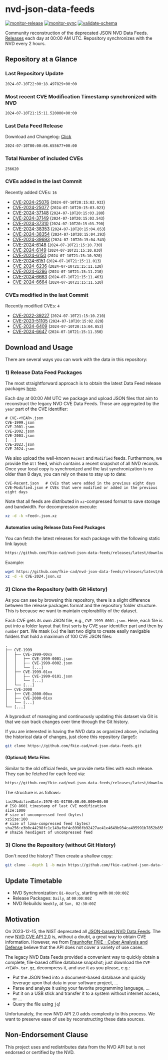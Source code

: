 # nvd-json-data-feeds

[![monitor-release](https://github.com/fkie-cad/nvd-json-data-feeds/actions/workflows/monitor_release.yml/badge.svg)](https://github.com/fkie-cad/nvd-json-data-feeds/actions/workflows/monitor_release.yml)
[![monitor-sync](https://github.com/fkie-cad/nvd-json-data-feeds/actions/workflows/monitor_sync.yml/badge.svg)](https://github.com/fkie-cad/nvd-json-data-feeds/actions/workflows/monitor_sync.yml)
[![validate-schema](https://github.com/fkie-cad/nvd-json-data-feeds/actions/workflows/validate_schema.yml/badge.svg)](https://github.com/fkie-cad/nvd-json-data-feeds/actions/workflows/validate_schema.yml)

Community reconstruction of the deprecated JSON NVD Data Feeds.
[Releases](https://github.com/fkie-cad/nvd-json-data-feeds/releases/latest) each day at 00:00 AM UTC.
Repository synchronizes with the NVD every 2 hours.

## Repository at a Glance

### Last Repository Update

```plain
2024-07-10T22:00:18.497829+00:00
```

### Most recent CVE Modification Timestamp synchronized with NVD

```plain
2024-07-10T21:15:11.520000+00:00
```

### Last Data Feed Release

Download and Changelog: [Click](https://github.com/fkie-cad/nvd-json-data-feeds/releases/latest)

```plain
2024-07-10T00:00:08.655677+00:00
```

### Total Number of included CVEs

```plain
256620
```

### CVEs added in the last Commit

Recently added CVEs: `16`

- [CVE-2024-25076](CVE-2024/CVE-2024-250xx/CVE-2024-25076.json) (`2024-07-10T20:15:02.933`)
- [CVE-2024-25077](CVE-2024/CVE-2024-250xx/CVE-2024-25077.json) (`2024-07-10T20:15:03.023`)
- [CVE-2024-37148](CVE-2024/CVE-2024-371xx/CVE-2024-37148.json) (`2024-07-10T20:15:03.280`)
- [CVE-2024-37149](CVE-2024/CVE-2024-371xx/CVE-2024-37149.json) (`2024-07-10T20:15:03.543`)
- [CVE-2024-37310](CVE-2024/CVE-2024-373xx/CVE-2024-37310.json) (`2024-07-10T20:15:03.790`)
- [CVE-2024-38353](CVE-2024/CVE-2024-383xx/CVE-2024-38353.json) (`2024-07-10T20:15:04.053`)
- [CVE-2024-38354](CVE-2024/CVE-2024-383xx/CVE-2024-38354.json) (`2024-07-10T20:15:04.293`)
- [CVE-2024-39693](CVE-2024/CVE-2024-396xx/CVE-2024-39693.json) (`2024-07-10T20:15:04.543`)
- [CVE-2024-6148](CVE-2024/CVE-2024-61xx/CVE-2024-6148.json) (`2024-07-10T21:15:10.730`)
- [CVE-2024-6149](CVE-2024/CVE-2024-61xx/CVE-2024-6149.json) (`2024-07-10T21:15:10.830`)
- [CVE-2024-6150](CVE-2024/CVE-2024-61xx/CVE-2024-6150.json) (`2024-07-10T21:15:10.920`)
- [CVE-2024-6151](CVE-2024/CVE-2024-61xx/CVE-2024-6151.json) (`2024-07-10T21:15:11.013`)
- [CVE-2024-6236](CVE-2024/CVE-2024-62xx/CVE-2024-6236.json) (`2024-07-10T21:15:11.120`)
- [CVE-2024-6286](CVE-2024/CVE-2024-62xx/CVE-2024-6286.json) (`2024-07-10T21:15:11.210`)
- [CVE-2024-6663](CVE-2024/CVE-2024-66xx/CVE-2024-6663.json) (`2024-07-10T21:15:11.463`)
- [CVE-2024-6664](CVE-2024/CVE-2024-66xx/CVE-2024-6664.json) (`2024-07-10T21:15:11.520`)


### CVEs modified in the last Commit

Recently modified CVEs: `4`

- [CVE-2022-39227](CVE-2022/CVE-2022-392xx/CVE-2022-39227.json) (`2024-07-10T21:15:10.210`)
- [CVE-2023-51105](CVE-2023/CVE-2023-511xx/CVE-2023-51105.json) (`2024-07-10T20:15:02.820`)
- [CVE-2024-6409](CVE-2024/CVE-2024-64xx/CVE-2024-6409.json) (`2024-07-10T20:15:04.853`)
- [CVE-2024-6647](CVE-2024/CVE-2024-66xx/CVE-2024-6647.json) (`2024-07-10T21:15:11.350`)


## Download and Usage

There are several ways you can work with the data in this repository:

### 1) Release Data Feed Packages

The most straightforward approach is to obtain the latest Data Feed release packages [here](https://github.com/fkie-cad/nvd-json-data-feeds/releases/latest).

Each day at 00:00 AM UTC we package and upload JSON files that aim to reconstruct the legacy NVD CVE Data Feeds.
Those are aggregated by the `year` part of the CVE identifier:

```
# CVE-<YEAR>.json
CVE-1999.json
CVE-2001.json
CVE-2002.json
CVE-2003.json
[...]
CVE-2023.json
CVE-2024.json
```

We also upload the well-known `Recent` and `Modified` feeds.
Furthermore, we provide the `All` feed, which contains a recent snapshot of all NVD records.
Once your local copy is synchronized and the last synchronization is no older than 8 days, you can rely on these to stay up to date:

```plain
CVE-Recent.json   # CVEs that were added in the previous eight days
CVE-Modified.json # CVEs that were modified or added in the previous eight days
```

Note that all feeds are distributed in `xz`-compressed format to save storage and bandwidth.
For decompression execute:

```sh
xz -d -k <feed>.json.xz
```

#### Automation using Release Data Feed Packages

You can fetch the latest releases for each package with the following static link layout:

```sh
https://github.com/fkie-cad/nvd-json-data-feeds/releases/latest/download/CVE-<YEAR>.json.xz
```

Example:

```sh
wget https://github.com/fkie-cad/nvd-json-data-feeds/releases/latest/download/CVE-2024.json.xz
xz -d -k CVE-2024.json.xz
```

### 2) Clone the Repository (with Git History)

As you can see by browsing this repository, there is a slight difference between the release packages format and the repository folder structure.
This is because we want to maintain explorability of the dataset.

Each CVE gets its own JSON file, e.g., `CVE-1999-0001.json`.
Here, each file is put into a folder layout that first sorts by CVE `year` identifier part and then by `number` part.
We mask (`xx`) the last two digits to create easily navigable folders that hold a maximum of 100 CVE JSON files:

```plain
.
├── CVE-1999
│   ├── CVE-1999-00xx
│   │   ├── CVE-1999-0001.json
│   │   ├── CVE-1999-0002.json
│   │   └── [...]
│   ├── CVE-1999-01xx
│   │   ├── CVE-1999-0101.json
│   │   └── [...]
│   └── [...]
├── CVE-2000
│   ├── CVE-2000-00xx
│   ├── CVE-2000-01xx
│   └── [...]
└── [...]
```

A byproduct of managing and continuously updating this dataset via Git is that we can track changes over time through the Git history.

If you are interested in having the NVD data as organized above, including the historical data of changes, just clone this repository (large!):

```sh
git clone https://github.com/fkie-cad/nvd-json-data-feeds.git
```

#### (Optional) Meta Files

Similar to the old official feeds, we provide meta files with each release. They can be fetched for each feed via:

```sh
https://github.com/fkie-cad/nvd-json-data-feeds/releases/latest/download/CVE-<YEAR>.meta
```

The structure is as follows:

```plain
lastModifiedDate:1970-01-01T00:00:00.000+00:00                          # ISO 8601 timestamp of last CVE modification
size:1000                                                               # size of uncompressed feed (bytes)
xzSize:100                                                              # size of lzma-compressed feed (bytes)
sha256:e3b0c44298fc1c149afbf4c8996fb92427ae41e4649b934ca495991b7852b855 # sha256 hexdigest of uncompressed feed
```

### 3) Clone the Repository (without Git History)

Don't need the history? Then create a shallow copy:

```sh
git clone --depth 1 -b main https://github.com/fkie-cad/nvd-json-data-feeds.git
```


## Update Timetable

* NVD Synchronization: `Bi-Hourly`, starting with `00:00:00Z`
* Release Packages: `Daily`, at `00:00:00Z`
* NVD Rebuilds: `Weekly`, at `Sun, 02:30:00Z`


## Motivation

On 2023-12-15, the NIST deprecated all [JSON-based NVD Data Feeds](https://nvd.nist.gov/vuln/data-feeds#divRetirementBanner-1).
The new [NVD CVE API 2.0](https://nvd.nist.gov/developers/vulnerabilities) is, without a doubt, a great way to obtain CVE information.
However, we from [Fraunhofer FKIE - Cyber Analysis and Defense](https://www.fkie.fraunhofer.de/en/departments/cad.html) believe that the API does not cover a variety of use cases.

The legacy NVD Data Feeds provided a convenient way to quickly obtain a complete, file-based offline database snapshot; just download the `CVE-<YEAR>.tar.gz`, decompress it, and use it as you please, e.g.:

- Put the JSON feed into a document-based database and quickly leverage upon that data in your software project, ...
- Parse and analyze it using your favorite programming language, ...
- Put it on a USB stick and transfer it to a system without internet access, or ...
- Query the file using `jq`!

Unfortunately, the new NVD API 2.0 adds complexity to this process.
We want to preserve ease of use by reconstructing these data sources.

## Non-Endorsement Clause

This project uses and redistributes data from the NVD API but is not endorsed or certified by the NVD.